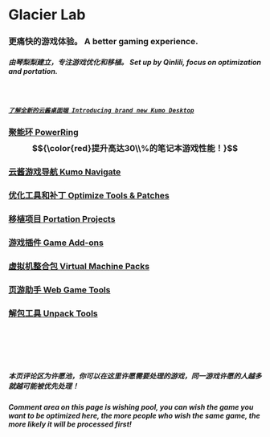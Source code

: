 # Glacier Lab 
### 更痛快的游戏体验。 A better gaming experience.  
##### 由琴梨梨建立，专注游戏优化和移植。 Set up by Qinlili, focus on optimization and portation.  
<br>

##### [`了解全新的云酱桌面端 Introducing brand new Kumo Desktop`](https://github.com/GlacierLab/KumoDesktop)  
### [聚能环 PowerRing](https://github.com/GlacierLab/PowerRing)  $${\color{red}提升高达30\\%的笔记本游戏性能！}$$  
### [云酱游戏导航 Kumo Navigate](https://kumo.qinlili.bid)  
### [优化工具和补丁 Optimize Tools & Patches](Tools/README.md)  
### [移植项目 Portation Projects](Port/README.md)  
### [游戏插件 Game Add-ons](Addon/README.md)  
### [虚拟机整合包 Virtual Machine Packs](VM/README.md)  
### [页游助手 Web Game Tools](WebGame/README.md)  
### [解包工具 Unpack Tools](Unpack/README.md)  


<br><br><br><br>

##### 本页评论区为许愿池，你可以在这里许愿需要处理的游戏，同一游戏许愿的人越多就越可能被优先处理！  
##### Comment area on this page is wishing pool, you can wish the game you want to be optimized here, the more people who wish the same game, the more likely it will be processed first!
